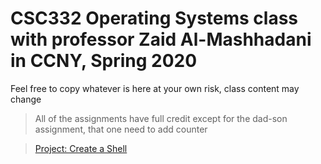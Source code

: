 # CSC332 Operating Systems class with professor Zaid Al-Mashhadani in CCNY, Spring 2020
Feel free to copy whatever is here at your own risk, class content may change 
> All of the assignments have full credit except for the dad-son assignment, that one need to add counter

> [Project: Create a Shell](https://github.com/Chuezhang2278/Project_TeamC) 
